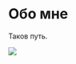 # Обо мне

Таков путь.

![](https://cdnstatic.rg.ru/resize800x533/uploads/images/photogallery/2020/05/07/499430ad3dc9d55/499430ad3dc9d551588851835.jpg)